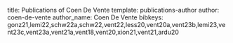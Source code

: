 title: Publications of Coen De Vente
template: publications-author
author: coen-de-vente
author_name: Coen De Vente
bibkeys: gonz21,lemi22,schw22a,schw22,vent22,less20,vent20a,vent23b,lemi23,vent23c,vent23a,vent21a,vent18,vent20,xion21,vent21,ardu20
